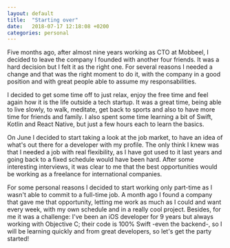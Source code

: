 ```yaml
---
layout: default
title:  "Starting over"
date:   2018-07-17 12:18:08 +0200
categories: personal
---
```

Five months ago, after almost nine years working as CTO at Mobbeel, I decided to leave the company I founded with another four friends. It was a hard decision but I felt it as the right one. For several reasons I needed a change and that was the right moment to do it, with the company in a good position and with great people able to assume my responsabilities.

I decided to get some time off to just relax, enjoy the free time and feel again how it is the life outside a tech startup. It was a great time, being able to live slowly, to walk, meditate, get back to sports and also to have more time for friends and family. I also spent some time learning a bit of Swift, Kotlin and React Native, but just a few hours each to learn the basics.

On June I decided to start taking a look at the job market, to have an idea of what's out there for a developer with my profile. The only think I knew was that I needed a job with real flexibility, as I have got used to it last years and going back to a fixed schedule would have been hard. After some interesting interviews, it was clear to me that the best opportunities would be working as a freelance for international companies.

For some personal reasons I decided to start working only part-time as I wasn't able to commit to a full-time job. A month ago I found a company that gave me that opportunity, letting me work as much as I could and want every week, with my own schedule and in a really cool project. Besides, for me it was a challenge: I've been an iOS developer for 9 years but always working with Objective C; their code is 100% Swift -even the backend-, so I will be learning quickly and from great developers, so let's get the party started!
